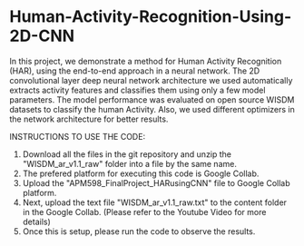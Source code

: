 # Human-Activity-Recognition-Using-2D-CNN
In this project, we demonstrate a method for Human Activity Recognition (HAR), using the end-to-end approach in a neural network. The 2D convolutional layer deep neural network architecture we used automatically extracts activity features and classifies them using only a few model parameters. The model performance was evaluated on open source WISDM datasets to classify the human Activity. Also, we used different optimizers in the network architecture for better results. 

INSTRUCTIONS TO USE THE CODE:
1) Download all the files in the git repository and unzip the "WISDM_ar_v1.1_raw" folder into a file by the same name.
2) The prefered platform for executing this code is Google Collab.
3) Upload the "APM598_FinalProject_HARusingCNN" file to Google Collab platform.
4) Next, upload the text file "WISDM_ar_v1.1_raw.txt" to the content folder in the Google Collab. (Please refer to the Youtube Video for more details)
5) Once this is setup, please run the code to observe the results.
